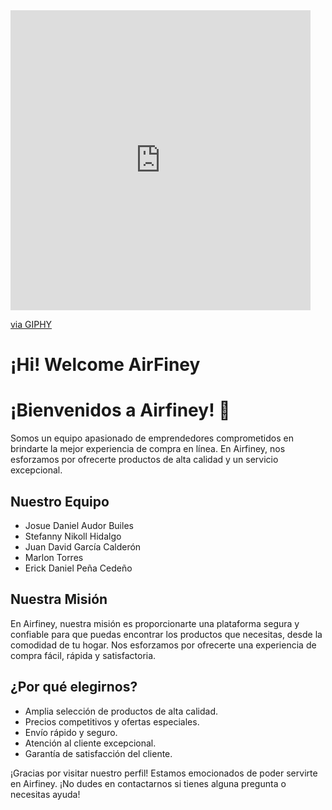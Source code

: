 <div id="header" aling="center">
        <iframe src="https://giphy.com/embed/kliStk02WKPkHxDUCb" width="480" height="480" frameBorder="0" class="giphy-embed" allowFullScreen></iframe><p><a href="https://giphy.com/gifs/gm-mental-barf-nft-kliStk02WKPkHxDUCb">via GIPHY</a></p>
        <h1 aling="center">¡Hi! Welcome AirFiney</h1>
    </div>

# ¡Bienvenidos a Airfiney! 🛒

Somos un equipo apasionado de emprendedores comprometidos en brindarte la mejor experiencia de compra en línea. En Airfiney, nos esforzamos por ofrecerte productos de alta calidad y un servicio excepcional.

## Nuestro Equipo

- Josue Daniel Audor Builes
- Stefanny Nikoll Hidalgo
- Juan David García Calderón
- Marlon Torres
- Erick Daniel Peña Cedeño

## Nuestra Misión

En Airfiney, nuestra misión es proporcionarte una plataforma segura y confiable para que puedas encontrar los productos que necesitas, desde la comodidad de tu hogar. Nos esforzamos por ofrecerte una experiencia de compra fácil, rápida y satisfactoria.

## ¿Por qué elegirnos?

- Amplia selección de productos de alta calidad.
- Precios competitivos y ofertas especiales.
- Envío rápido y seguro.
- Atención al cliente excepcional.
- Garantía de satisfacción del cliente.

¡Gracias por visitar nuestro perfil! Estamos emocionados de poder servirte en Airfiney. ¡No dudes en contactarnos si tienes alguna pregunta o necesitas ayuda!
